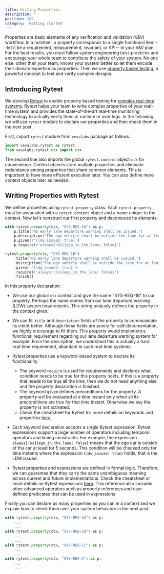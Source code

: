 ```yaml
---
title: Writing Properties
description: ''
position: 102
category: 'Getting started'
---
```


Properties are basic elements of any verification and validation (V&V) workflow. In a nutsheel, a property corresponds to a single functional item --let it be a requirement, measurement, invariant, or KPI-- in your V&V plan. For the best results, you must follow system engineering best-practices and encourage your whole team to contribute the safety of your system. No one else, other than your team, knows your system better so let them encode their domain expertise as properties. Then we use [property based testing](/concepts/property-based-testing), a powerful concept to test and verify complex designs.

## Introducing Rytest

We develop [Rytest]() to enable property based testing for [complex real-time systems](/concepts/real-time-systems). Rytest helps your team to write complex properties of your real-time system and provides the state-of-the-art real-time monitoring technology to actually verify them at runtime or over logs. In the following, we will use `rytest` module to declare our properties and then check them in the next post.

First, import `rytest` module from `vevalabs` package as follows.

<code-group>
<code-block label="Python" active>

```python
import vevalabs.rytest as rytest
from vevalabs.rytest.ctx import ctx
```

</code-block>
</code-group>

The second line also imports the global `rytest.context` object `ctx` for convenience. Context objects store multiple properties and eliminate redundancy among properties that share common elements. This is important to have more efficient execution later. You can also define more context objects later as needed. 

## Writing Properties with Rytest

We define properties using `rytest.property` class. Each `rytest.property` must be associated with a `rytest.context` object and a name unique to the context. Now let's construct our first property and decompose its elements:

<code-group>
<code-block label="Python" active>

```python
with rytest.property(ctx, "SYS-REQ-1B") as p:
    p.title("No early lane departure warning shall be issued.")
    p.description("The ego vehicle shall be outside the lane for at least 5 seconds when the warning is issued.")
    p.given(r'{ldw_issued: true}')
    p.require(r'always[:5s]{ego_in_the_lane: false}')
```

</code-block>

<code-block label="Python (alternative)">

```python
rytest.property(ctx, "SYS-REQ-1B")
	.title("No early lane departure warning shall be issued.")
	.description("The ego vehicle shall be outside the lane for at least 5 seconds when the warning is issued.")
	.given(r'{ldw_issued: true}')
	.require(r'always[:5s]{ego_in_the_lane: false}')
	.finish()
```

</code-block>
</code-group>

In this property declaration:
*  We use our global `ctx` context and give the name "SYS-REQ-1B" to our property. Perhaps the name comes from our lane departure warning (LDW) system requirements. This string uniquely defines the property in the context given.
* We can fill `title` and `description` fields of the property to communicate its intent better. Although these fields are purely for self-documentation, we highly encourage to fill them. This property would implement a functional requirement regarding our lane departure warning system for example. From the description, we understand this is actually a hard real-time requirement, abundant in such real-time systems.
* Rytest properties use a keyword-based system to declare its functionality. 
	*  The keyword `require` is used for requirements and declares what condition needs to be true for this property holds. If this is a property that needs to be true all the time, then we do not need anything else and the property declaration is finished.
	* The keyword `given` defines preconditions for the property. A property will be evaluated at a time instant only when all its preconditions are true for that time instant. Otherwise we say the property is not activated.
	* Check the cheatsheet for Rytest for more details on keywords and properties [here](/reference/properties).

* Each keyword declaration accepts a single Rytest expression. Rytest expressions support a large number of operators including temporal operators and timing constraints.  For example, the expression  `always[:5s]{ego_in_the_lane: false}` means that the ego car is outside of the car at least for 5 seconds. This condition will be checked only for time instants where the expression `{ldw_issued: true}` holds, that is the LDW issued. 

* Rytest properties and expressions are defined in formal logic. Therefore; we can guarantee that they carry the same unambiguous meaning across current and future implementations. Check the cheatsheet or more details on Rytest expressions [here](/reference/expressions). This reference also includes other advanced operators such as property references and user-defined predicates that can be used in expressions.

Finally you can declare as many properties as you can in a context and we explain how to check them over your system behaviors in the next post.

<code-group>
<code-block label="Python" active>

```python
with rytest.property(ctx, "SYS-REQ-1A") as p:
	...
	...
with rytest.property(ctx, "SYS-REQ-1B") as p:
	...
	...
with rytest.property(ctx, "SYS-REQ-1C") as p:
	...
	...
with rytest.property(ctx, "SYS-REQ-2") as p:
	...
	...
```

</code-block>
</code-group>

